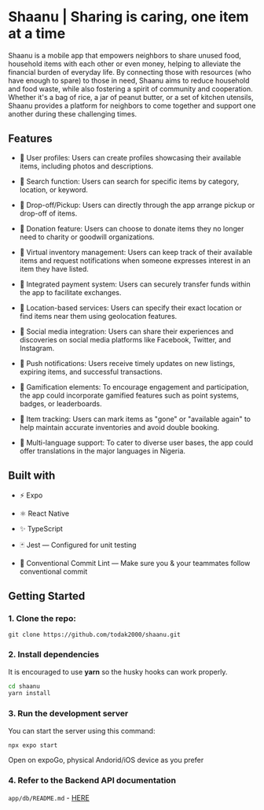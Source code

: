 # Shaanu | Sharing is caring, one item at a time

Shaanu is a mobile app that empowers neighbors to share unused food, household items with each other or even money, helping to alleviate the financial burden of everyday life. By connecting those with resources (who have enough to spare) to those in need, Shaanu aims to reduce household and food waste, while also fostering a spirit of community and cooperation. Whether it's a bag of rice, a jar of peanut butter, or a set of kitchen utensils, Shaanu provides a platform for neighbors to come together and support one another during these challenging times.



## Features
- 💎 User profiles: Users can create profiles showcasing their available items, including photos and descriptions.
- 💎 Search function: Users can search for specific items by category, location, or keyword.
- 💎 Drop-off/Pickup: Users can directly through the app arrange pickup or drop-off of items.
- 💎 Donation feature: Users can choose to donate items they no longer need to charity or goodwill organizations.
- 💎 Virtual inventory management: Users can keep track of their available items and request notifications when someone expresses interest in an item they have listed.
- 💎 Integrated payment system: Users can securely transfer funds within the app to facilitate exchanges.
- 💎 Location-based services: Users can specify their exact location or find items near them using geolocation features.
- 💎 Social media integration: Users can share their experiences and discoveries on social media platforms like Facebook, Twitter, and Instagram.
- 💎 Push notifications: Users receive timely updates on new listings, expiring items, and successful transactions.
- 💎 Gamification elements: To encourage engagement and participation, the app could incorporate gamified features such as point systems, badges, or leaderboards.
- 💎 Item tracking: Users can mark items as "gone" or "available again" to help maintain accurate inventories and avoid double booking.

- 💎 Multi-language support: To cater to diverse user bases, the app could offer translations in the major languages in Nigeria.


## Built with

- ⚡️ Expo
- ⚛️ React Native
- ✨ TypeScript

- 🃏 Jest — Configured for unit testing
- 🤖 Conventional Commit Lint — Make sure you & your teammates follow conventional commit


## Getting Started

### 1. Clone the repo:

```
git clone https://github.com/todak2000/shaanu.git
```

### 2. Install dependencies

It is encouraged to use **yarn** so the husky hooks can work properly.

```bash
cd shaanu
yarn install
```

### 3. Run the development server

You can start the server using this command:

```bash
npx expo start
```

Open on expoGo, physical Andorid/iOS device as you prefer

### 4. Refer to the Backend API documentation

`app/db/README.md` - [HERE](app/db/README.md)
